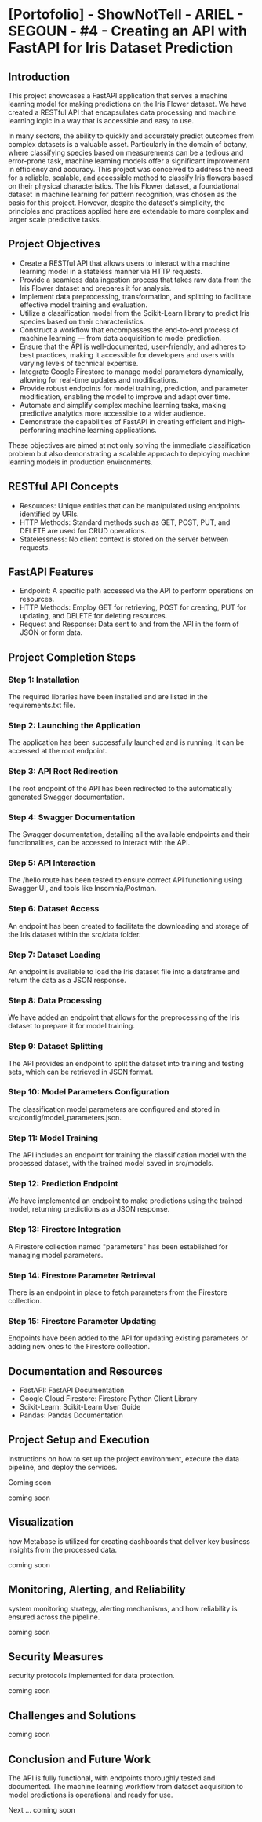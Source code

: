 # [Portofolio] - ShowNotTell - ARIEL - SEGOUN - #4 - Creating an API with FastAPI for Iris Dataset Prediction

## Introduction
This project showcases a FastAPI application that serves a machine learning model for making predictions on the Iris Flower dataset. We have created a RESTful API that encapsulates data processing and machine learning logic in a way that is accessible and easy to use.

In many sectors, the ability to quickly and accurately predict outcomes from complex datasets is a valuable asset. 
Particularly in the domain of botany, where classifying species based on measurements can be a tedious and error-prone task, machine learning models offer a significant improvement in efficiency and accuracy. 
This project was conceived to address the need for a reliable, scalable, and accessible method to classify Iris flowers based on their physical characteristics. 
The Iris Flower dataset, a foundational dataset in machine learning for pattern recognition, was chosen as the basis for this project. 
However, despite the dataset's simplicity, the principles and practices applied here are extendable to more complex and larger scale predictive tasks.

## Project Objectives
- Create a RESTful API that allows users to interact with a machine learning model in a stateless manner via HTTP requests.
- Provide a seamless data ingestion process that takes raw data from the Iris Flower dataset and prepares it for analysis.
- Implement data preprocessing, transformation, and splitting to facilitate effective model training and evaluation.
- Utilize a classification model from the Scikit-Learn library to predict Iris species based on their characteristics.
- Construct a workflow that encompasses the end-to-end process of machine learning — from data acquisition to model prediction.
- Ensure that the API is well-documented, user-friendly, and adheres to best practices, making it accessible for developers and users with varying levels of technical expertise.
- Integrate Google Firestore to manage model parameters dynamically, allowing for real-time updates and modifications.
- Provide robust endpoints for model training, prediction, and parameter modification, enabling the model to improve and adapt over time.
- Automate and simplify complex machine learning tasks, making predictive analytics more accessible to a wider audience.
- Demonstrate the capabilities of FastAPI in creating efficient and high-performing machine learning applications.

These objectives are aimed at not only solving the immediate classification problem but also demonstrating a scalable approach to deploying machine learning models in production environments.

## RESTful API Concepts
- Resources: Unique entities that can be manipulated using endpoints identified by URIs.
- HTTP Methods: Standard methods such as GET, POST, PUT, and DELETE are used for CRUD operations.
- Statelessness: No client context is stored on the server between requests.

## FastAPI Features
- Endpoint: A specific path accessed via the API to perform operations on resources.
- HTTP Methods: Employ GET for retrieving, POST for creating, PUT for updating, and DELETE for deleting resources.
- Request and Response: Data sent to and from the API in the form of JSON or form data.

## Project Completion Steps

### Step 1: Installation
The required libraries have been installed and are listed in the requirements.txt file.

### Step 2: Launching the Application
The application has been successfully launched and is running. It can be accessed at the root endpoint.

### Step 3: API Root Redirection
The root endpoint of the API has been redirected to the automatically generated Swagger documentation.

### Step 4: Swagger Documentation
The Swagger documentation, detailing all the available endpoints and their functionalities, can be accessed to interact with the API.

### Step 5: API Interaction
The /hello route has been tested to ensure correct API functioning using Swagger UI, and tools like Insomnia/Postman.

### Step 6: Dataset Access
An endpoint has been created to facilitate the downloading and storage of the Iris dataset within the src/data folder.

### Step 7: Dataset Loading
An endpoint is available to load the Iris dataset file into a dataframe and return the data as a JSON response.

### Step 8: Data Processing
We have added an endpoint that allows for the preprocessing of the Iris dataset to prepare it for model training.

### Step 9: Dataset Splitting
The API provides an endpoint to split the dataset into training and testing sets, which can be retrieved in JSON format.

### Step 10: Model Parameters Configuration
The classification model parameters are configured and stored in src/config/model_parameters.json.

### Step 11: Model Training
The API includes an endpoint for training the classification model with the processed dataset, with the trained model saved in src/models.

### Step 12: Prediction Endpoint
We have implemented an endpoint to make predictions using the trained model, returning predictions as a JSON response.

### Step 13: Firestore Integration
A Firestore collection named "parameters" has been established for managing model parameters.

### Step 14: Firestore Parameter Retrieval
There is an endpoint in place to fetch parameters from the Firestore collection.

### Step 15: Firestore Parameter Updating
Endpoints have been added to the API for updating existing parameters or adding new ones to the Firestore collection.

## Documentation and Resources
- FastAPI: FastAPI Documentation
- Google Cloud Firestore: Firestore Python Client Library
- Scikit-Learn: Scikit-Learn User Guide
- Pandas: Pandas Documentation

## Project Setup and Execution
Instructions on how to set up the project environment, execute the data pipeline, and deploy the services.


Coming soon 

coming soon

## Visualization 
how Metabase is utilized for creating dashboards that deliver key business insights from the processed data.

coming soon

## Monitoring, Alerting, and Reliability
system monitoring strategy, alerting mechanisms, and how reliability is ensured across the pipeline.


coming soon

## Security Measures
security protocols implemented for data protection.


coming soon


## Challenges and Solutions


coming soon 

## Conclusion and Future Work

The API is fully functional, with endpoints thoroughly tested and documented. 
The machine learning workflow from dataset acquisition to model predictions is operational and ready for use.

Next ... coming soon




